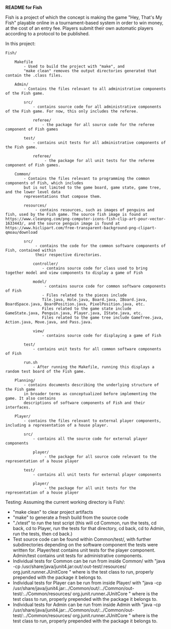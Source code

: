 **README for Fish**

Fish is a project of which the concept is making the game "Hey, That's My Fish"
playable online in a tournament-based system in order to win money, at the cost
of an entry fee. Players submit their own automatic players according to
a protocol to be published.

In this project:
    
    Fish/
        
        Makefile
            - Used to build the project with "make", and
            "make clean" removes the output directories generated that contain the .class files.
            
        Admin/
            - Contains the files relevant to all administrative components of the Fish game.
            
            src/
                - contains source code for all administrative components of the Fish game. For now, this only includes the referee.
                
                referee/
                    - the package for all source code for the referee component of Fish games
            
            test/
                - contains unit tests for all administrative components of the Fish game.
                
                referee/
                     - the package for all unit tests for the referee component of Fish games.
        
        Common/
            - Contains the files relevant to programming the common components of Fish, which includes 
            but is not limited to the game board, game state, game tree, and the lower level data
            representations that compose them.
            
            resources/
                 - contains resources, such as images of penguins and fish, used by the Fish game. The source fish image is found at https://www.cleanpng.com/png-computer-icons-fish-clip-art-pour-vector-1633443/, and the source penguin image is found at https://www.hiclipart.com/free-transparent-background-png-clipart-qmoau/download
            
            src/
                 - contains the code for the common software components of Fish, contained within
                 their respective directories.
                
                controller/
                    - contains source code for class used to bring together model and view components to display a game of Fish
                
                model/
                     - contains source code for common software components of Fish
                    - Files related to the pieces include
                    Tile.java, Hole.java, Board.java, IBoard.java, BoardSpace.java, BoardPosition.java, PixelPosition.java, etc.
                    Files related to the game state include GameState.java, Penguin.java, Player.java, IState.java, etc.
                    Files related to the game tree include GameTree.java, Action.java, Move.java, and Pass.java.
                
                view/
                    - contains source code for displaying a game of Fish
            
            test/
                - contains unit tests for all common software components of Fish
            
            run.sh
                - After running the Makefile, running this displays a random test board of the Fish game.
        
        Planning/
            - contains documents describing the underlying structure of the Fish game
            in broader terms as conceptualized before implementing the game. It also contains
            descriptions of software components of Fish and their interfaces.
        
        Player/
            - contains the files relevant to external player components, including a representation of a house player.
            
            src/
                - contains all the source code for external player components
                
                player/
                     - the package for all source code relevant to the representation of a house player
            
            test/
                - contains all unit tests for external player components
                
                player/
                     - the package for all unit tests for the representation of a house player

Testing:
Assuming the current working directory is Fish/:
- "make clean" to clear project artifacts
- "make" to generate a fresh build from the source code
- "./xtest" to run the test script (this will cd Common, run the tests, cd back, cd to Player, run
the tests for that directory, cd back, cd to Admin, run the tests, then cd back.)
- Test source code can be found within Common/test/, with further subdirectories
depending on the software component the tests were written for. Player/test contains unit tests for
the player component. Admin/test contains unit tests for administrative components.
- Individual tests for Common can be run from inside Common/ with
"java -cp /usr/share/java/junit4.jar:out/:out-test/:resources/ org.junit.runner.JUnitCore <classname>"
where <classname> is the test class to run, properly prepended with the package it belongs to.
- Individual tests for Player can be run from inside Player/ with
"java -cp /usr/share/java/junit4.jar:../Common/out/:../Common/out-test/:../Common/resources/ org.junit.runner.JUnitCore <classname>"
where <classname> is the test class to run, properly prepended with the package it belongs to.
- Individual tests for Admin can be run from inside Admin with
"java -cp /usr/share/java/junit4.jar:../Common/out/:../Common/out-test/:../Common/resources/ org.junit.runner.JUnitCore <classname>"
where <classname> is the test class to run, properly prepended with the package it belongs to.